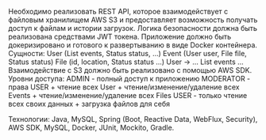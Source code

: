 Необходимо реализовать REST API, которое взаимодействует с файловым хранилищем AWS S3 и предоставляет возможность получать доступ к файлам и истории загрузок. 
Логика безопасности должна быть реализована средствами JWT токена. Приложение должно быть докеризировано и готового к развертыванию в виде Docker контейнера.
Сущности:
User (List<Event> events,  Status status, …)
Event (User user, File file, Status status)
File (id, location, Status status ...)
User -> … List<Events> events ...
Взаимодействие с S3 должно быть реализовано с помощью AWS SDK.
Уровни доступа:
ADMIN - полный доступ к приложению
MODERATOR - права USER + чтение всех User + чтение/изменение/удаление всех Events + чтение/изменение/удаление всех Files 
USER - только чтение всех своих данных + загрузка файлов для себя

Технологии: Java, MySQL, Spring (Boot, Reactive Data, WebFlux, Security), AWS SDK, MySQL, Docker, JUnit, Mockito, Gradle.
